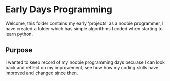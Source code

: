 # Early Days Programming

Welcome, this folder contains my early 'projects' as a noobie programmer, I have created a folder which has simple algorithms I coded when starting to learn python.

## Purpose

I wanted to keep record of my noobie programming days becuase I can look back and reflect on my improvement, see how how my coding skills have improved and changed since then. 
